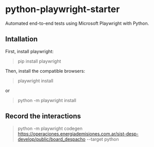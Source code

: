# python-playwright-starter
Automated end-to-end tests using Microsoft Playwright with Python.

## Intallation
First, install playwright:
> pip install playwright

Then, install the compatible browsers:
> playwright install

or 
> python -m playwright install

## Record the interactions

> python -m playwright codegen https://operaciones.energiademisiones.com.ar/sist-desp-develop/public/board_despacho --target python



